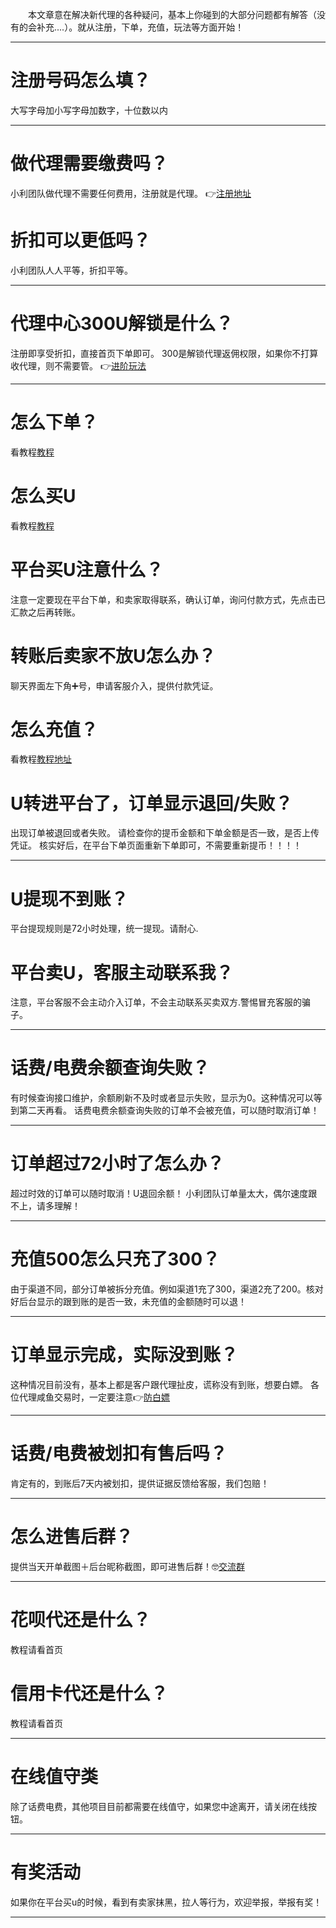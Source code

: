 <p style="text-indent: 2em;">本文章意在解决新代理的各种疑问，基本上你碰到的大部分问题都有解答（没有的会补充....）。就从注册，下单，充值，玩法等方面开始！</p>

-------
# 注册号码怎么填？
  大写字母加小写字母加数字，十位数以内
  
-------
# 做代理需要缴费吗？
小利团队做代理不需要任何费用，注册就是代理。
👉[注册地址](https://h5.xlthshop.com/#/pages/auth/register?inviteCode=b03fca)

# 折扣可以更低吗？
小利团队人人平等，折扣平等。



-------
# 代理中心300U解锁是什么？
注册即享受折扣，直接首页下单即可。
300是解锁代理返佣权限，如果你不打算收代理，则不需要管。
👉[进阶玩法](https://huafeixl1.github.io/post/jin-jie-wan-fa---fa-zhan-dai-li.html)


-------
# 怎么下单？
看教程[教程](https://huafeixl1.github.io/post/ru-he-xia-dan-%25EF%25BC%259F-mai-U%25EF%25BC%259F-chong-zhi-%25EF%25BC%259F.html)

# 怎么买U
看教程[教程](https://huafeixl1.github.io/post/ru-he-xia-dan-%25EF%25BC%259F-mai-U%25EF%25BC%259F-chong-zhi-%25EF%25BC%259F.html)

# 平台买U注意什么？
注意一定要现在平台下单，和卖家取得联系，确认订单，询问付款方式，先点击已汇款之后再转账。

# 转账后卖家不放U怎么办？
聊天界面左下角➕号，申请客服介入，提供付款凭证。



# 怎么充值？
看教程[教程地址](https://huafeixl1.github.io/post/ru-he-xia-dan-%25EF%25BC%259F-mai-U%25EF%25BC%259F-chong-zhi-%25EF%25BC%259F.html)

# U转进平台了，订单显示退回/失败？
出现订单被退回或者失败。
请检查你的提币金额和下单金额是否一致，是否上传凭证。
核实好后，在平台下单页面重新下单即可，不需要重新提币！！！！

-------

# U提现不到账？
平台提现规则是72小时处理，统一提现。请耐心.


# 平台卖U，客服主动联系我？
注意，平台客服不会主动介入订单，不会主动联系买卖双方.警惕冒充客服的骗子。


-------


# 话费/电费余额查询失败？
有时候查询接口维护，余额刷新不及时或者显示失败，显示为0。这种情况可以等到第二天再看。
话费电费余额查询失败的订单不会被充值，可以随时取消订单！


-------


# 订单超过72小时了怎么办？
超过时效的订单可以随时取消！U退回余额！
小利团队订单量太大，偶尔速度跟不上，请多理解！



-------

# 充值500怎么只充了300？

由于渠道不同，部分订单被拆分充值。例如渠道1充了300，渠道2充了200。核对好后台显示的跟到账的是否一致，未充值的金额随时可以退！


-------
# 订单显示完成，实际没到账？
这种情况目前没有，基本上都是客户跟代理扯皮，谎称没有到账，想要白嫖。
各位代理咸鱼交易时，一定要注意👉[防白嫖](https://huafeixl1.github.io/post/xian-yu-fa-bu-zhi-nan.html)


-------


# 话费/电费被划扣有售后吗？
肯定有的，到账后7天内被划扣，提供证据反馈给客服，我们包赔！


-------

# 怎么进售后群？
提供当天开单截图＋后台昵称截图，即可进售后群！🤓[交流群](http://t.me/huafeiXL1)



-------

# 花呗代还是什么？
教程请看首页


# 信用卡代还是什么？
教程请看首页




-------

# 在线值守类
除了话费电费，其他项目目前都需要在线值守，如果您中途离开，请关闭在线按钮。

-------

# 有奖活动

如果你在平台买u的时候，看到有卖家抹黑，拉人等行为，欢迎举报，举报有奖！


-------






<!-- ##{"script":"<script src='https://blog.meekdai.com/Gmeek/plugins/GmeekTOC.js'></script>"}## -->
